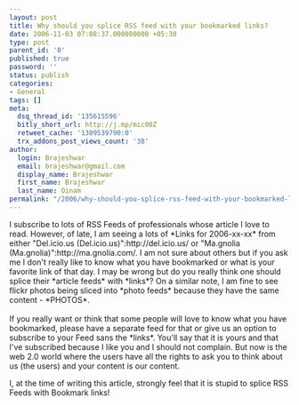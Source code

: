 ```yaml
---
layout: post
title: Why should you splice RSS feed with your bookmarked links?
date: 2006-11-03 07:08:37.000000000 +05:30
type: post
parent_id: '0'
published: true
password: ''
status: publish
categories:
- General
tags: []
meta:
  dsq_thread_id: '135615596'
  bitly_short_url: http://j.mp/mic00Z
  retweet_cache: '1309539790:0'
  trx_addons_post_views_count: '38'
author:
  login: Brajeshwar
  email: brajeshwar@gmail.com
  display_name: Brajeshwar
  first_name: Brajeshwar
  last_name: Oinam
permalink: "/2006/why-should-you-splice-rss-feed-with-your-bookmarked-links/"
---
```

<p>I subscribe to lots of RSS Feeds of professionals whose article I love to read. However, of late, I am seeing a lots of *Links for 2006-xx-xx* from either "Del.icio.us (Del.icio.us)":http://del.icio.us/ or "Ma.gnolia (Ma.gnolia)":http://ma.gnolia.com/. I am not sure about others but if you ask me I don't really like to know what you have bookmarked or what is your favorite link of that day. I may be wrong but do you really think one should splice their *article feeds* with *links*? On a similar note, I am fine to see flickr photos being sliced into *photo feeds* because they have the same content - *PHOTOS*.<br />
<!--more--><br />
If you really want or think that some people will love to know what you have bookmarked, please have a separate feed for that or give us an option to subscribe to your Feed sans the *links*. You'll say that it is yours and that I've subscribed because I like you and I should not complain. But now is the web 2.0 world where the users have all the rights to ask you to think about us (the users) and your content is our content.</p>
<p>I, at the time of writing this article, strongly feel that it is stupid to splice RSS Feeds with Bookmark links!</p>
